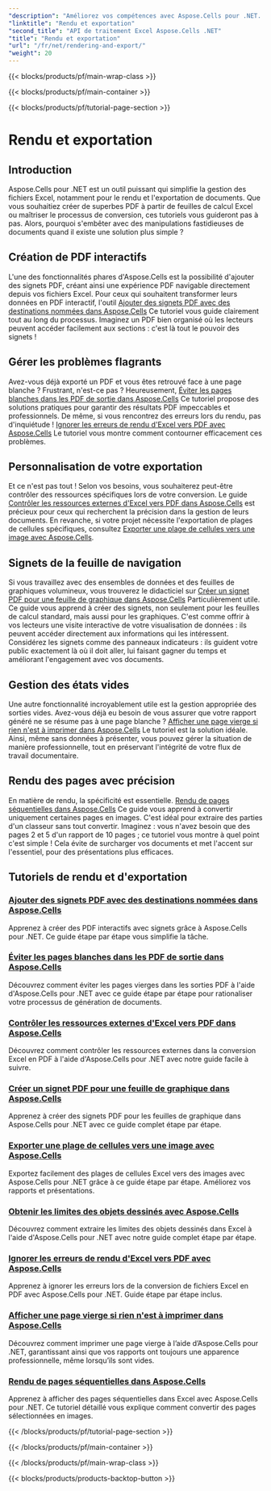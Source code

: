 ```yaml
---
"description": "Améliorez vos compétences avec Aspose.Cells pour .NET. Découvrez des tutoriels pour le rendu, l'exportation et la création de documents PDF Excel interactifs."
"linktitle": "Rendu et exportation"
"second_title": "API de traitement Excel Aspose.Cells .NET"
"title": "Rendu et exportation"
"url": "/fr/net/rendering-and-export/"
"weight": 20
---
```


{{< blocks/products/pf/main-wrap-class >}}

{{< blocks/products/pf/main-container >}}

{{< blocks/products/pf/tutorial-page-section >}}

# Rendu et exportation

## Introduction

Aspose.Cells pour .NET est un outil puissant qui simplifie la gestion des fichiers Excel, notamment pour le rendu et l'exportation de documents. Que vous souhaitiez créer de superbes PDF à partir de feuilles de calcul Excel ou maîtriser le processus de conversion, ces tutoriels vous guideront pas à pas. Alors, pourquoi s'embêter avec des manipulations fastidieuses de documents quand il existe une solution plus simple ?

## Création de PDF interactifs

L'une des fonctionnalités phares d'Aspose.Cells est la possibilité d'ajouter des signets PDF, créant ainsi une expérience PDF navigable directement depuis vos fichiers Excel. Pour ceux qui souhaitent transformer leurs données en PDF interactif, l'outil [Ajouter des signets PDF avec des destinations nommées dans Aspose.Cells](./add-pdf-bookmarks/) Ce tutoriel vous guide clairement tout au long du processus. Imaginez un PDF bien organisé où les lecteurs peuvent accéder facilement aux sections : c'est là tout le pouvoir des signets !

## Gérer les problèmes flagrants

Avez-vous déjà exporté un PDF et vous êtes retrouvé face à une page blanche ? Frustrant, n'est-ce pas ? Heureusement, [Éviter les pages blanches dans les PDF de sortie dans Aspose.Cells](./avoid-blank-page-in-output-pdf/) Ce tutoriel propose des solutions pratiques pour garantir des résultats PDF impeccables et professionnels. De même, si vous rencontrez des erreurs lors du rendu, pas d'inquiétude ! [Ignorer les erreurs de rendu d'Excel vers PDF avec Aspose.Cells](./ignore-errors-while-rendering/) Le tutoriel vous montre comment contourner efficacement ces problèmes.

## Personnalisation de votre exportation

Et ce n'est pas tout ! Selon vos besoins, vous souhaiterez peut-être contrôler des ressources spécifiques lors de votre conversion. Le guide [Contrôler les ressources externes d'Excel vers PDF dans Aspose.Cells](./control-loading-of-external-resources/) est précieux pour ceux qui recherchent la précision dans la gestion de leurs documents. En revanche, si votre projet nécessite l'exportation de plages de cellules spécifiques, consultez [Exporter une plage de cellules vers une image avec Aspose.Cells](./export-range-of-cells-to-image/).

## Signets de la feuille de navigation

Si vous travaillez avec des ensembles de données et des feuilles de graphiques volumineux, vous trouverez le didacticiel sur [Créer un signet PDF pour une feuille de graphique dans Aspose.Cells](./create-pdf-bookmark-entry-for-chart-sheet/) Particulièrement utile. Ce guide vous apprend à créer des signets, non seulement pour les feuilles de calcul standard, mais aussi pour les graphiques. C'est comme offrir à vos lecteurs une visite interactive de votre visualisation de données : ils peuvent accéder directement aux informations qui les intéressent. Considérez les signets comme des panneaux indicateurs : ils guident votre public exactement là où il doit aller, lui faisant gagner du temps et améliorant l'engagement avec vos documents.

## Gestion des états vides

Une autre fonctionnalité incroyablement utile est la gestion appropriée des sorties vides. Avez-vous déjà eu besoin de vous assurer que votre rapport généré ne se résume pas à une page blanche ? [Afficher une page vierge si rien n'est à imprimer dans Aspose.Cells](./output-blank-page-when-nothing-to-print/) Le tutoriel est la solution idéale. Ainsi, même sans données à présenter, vous pouvez gérer la situation de manière professionnelle, tout en préservant l'intégrité de votre flux de travail documentaire.

## Rendu des pages avec précision

En matière de rendu, la spécificité est essentielle. [Rendu de pages séquentielles dans Aspose.Cells](./render-limited-number-of-sequential-pages/) Ce guide vous apprend à convertir uniquement certaines pages en images. C'est idéal pour extraire des parties d'un classeur sans tout convertir. Imaginez : vous n'avez besoin que des pages 2 et 5 d'un rapport de 10 pages ; ce tutoriel vous montre à quel point c'est simple ! Cela évite de surcharger vos documents et met l'accent sur l'essentiel, pour des présentations plus efficaces.

## Tutoriels de rendu et d'exportation
### [Ajouter des signets PDF avec des destinations nommées dans Aspose.Cells](./add-pdf-bookmarks/)
Apprenez à créer des PDF interactifs avec signets grâce à Aspose.Cells pour .NET. Ce guide étape par étape vous simplifie la tâche.
### [Éviter les pages blanches dans les PDF de sortie dans Aspose.Cells](./avoid-blank-page-in-output-pdf/)
Découvrez comment éviter les pages vierges dans les sorties PDF à l'aide d'Aspose.Cells pour .NET avec ce guide étape par étape pour rationaliser votre processus de génération de documents.
### [Contrôler les ressources externes d'Excel vers PDF dans Aspose.Cells](./control-loading-of-external-resources/)
Découvrez comment contrôler les ressources externes dans la conversion Excel en PDF à l'aide d'Aspose.Cells pour .NET avec notre guide facile à suivre.
### [Créer un signet PDF pour une feuille de graphique dans Aspose.Cells](./create-pdf-bookmark-entry-for-chart-sheet/)
Apprenez à créer des signets PDF pour les feuilles de graphique dans Aspose.Cells pour .NET avec ce guide complet étape par étape.
### [Exporter une plage de cellules vers une image avec Aspose.Cells](./export-range-of-cells-to-image/)
Exportez facilement des plages de cellules Excel vers des images avec Aspose.Cells pour .NET grâce à ce guide étape par étape. Améliorez vos rapports et présentations.
### [Obtenir les limites des objets dessinés avec Aspose.Cells](./get-draw-object-and-bound/)
Découvrez comment extraire les limites des objets dessinés dans Excel à l'aide d'Aspose.Cells pour .NET avec notre guide complet étape par étape.
### [Ignorer les erreurs de rendu d'Excel vers PDF avec Aspose.Cells](./ignore-errors-while-rendering/)
Apprenez à ignorer les erreurs lors de la conversion de fichiers Excel en PDF avec Aspose.Cells pour .NET. Guide étape par étape inclus.
### [Afficher une page vierge si rien n'est à imprimer dans Aspose.Cells](./output-blank-page-when-nothing-to-print/)
Découvrez comment imprimer une page vierge à l’aide d’Aspose.Cells pour .NET, garantissant ainsi que vos rapports ont toujours une apparence professionnelle, même lorsqu’ils sont vides.
### [Rendu de pages séquentielles dans Aspose.Cells](./render-limited-number-of-sequential-pages/)
Apprenez à afficher des pages séquentielles dans Excel avec Aspose.Cells pour .NET. Ce tutoriel détaillé vous explique comment convertir des pages sélectionnées en images.

{{< /blocks/products/pf/tutorial-page-section >}}

{{< /blocks/products/pf/main-container >}}

{{< /blocks/products/pf/main-wrap-class >}}

{{< blocks/products/products-backtop-button >}}